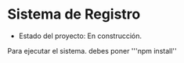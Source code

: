 <h1> Sistema de Registro </h1>

- Estado del proyecto: En construcción.

Para ejecutar el sistema. debes poner
'''npm install''
